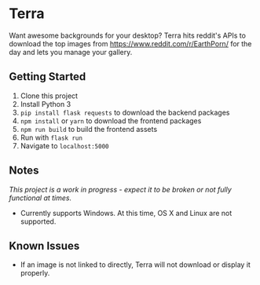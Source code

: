 # Terra
Want awesome backgrounds for your desktop? Terra hits reddit's APIs to download the top images from https://www.reddit.com/r/EarthPorn/ for the day and lets you manage your gallery.

## Getting Started
1. Clone this project
2. Install Python 3
3. `pip install flask requests` to download the backend packages
4. `npm install` or `yarn` to download the frontend packages
5. `npm run build` to build the frontend assets
6. Run with `flask run`
7. Navigate to `localhost:5000`

## Notes
*This project is a work in progress - expect it to be broken or not fully functional at times.*
- Currently supports Windows. At this time, OS X and Linux are not supported.

## Known Issues
- If an image is not linked to directly, Terra will not download or display it properly.
